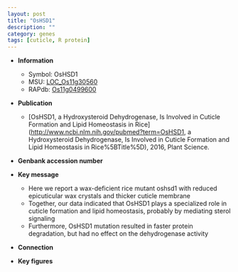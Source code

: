 ```yaml
---
layout: post
title: "OsHSD1"
description: ""
category: genes
tags: [cuticle, R protein]
---
```


* **Information**  
    + Symbol: OsHSD1  
    + MSU: [LOC_Os11g30560](http://rice.plantbiology.msu.edu/cgi-bin/ORF_infopage.cgi?orf=LOC_Os11g30560)  
    + RAPdb: [Os11g0499600](http://rapdb.dna.affrc.go.jp/viewer/gbrowse_details/irgsp1?name=Os11g0499600)  

* **Publication**  
    + [OsHSD1, a Hydroxysteroid Dehydrogenase, Is Involved in Cuticle Formation and Lipid Homeostasis in Rice](http://www.ncbi.nlm.nih.gov/pubmed?term=OsHSD1, a Hydroxysteroid Dehydrogenase, Is Involved in Cuticle Formation and Lipid Homeostasis in Rice%5BTitle%5D), 2016, Plant Science.

* **Genbank accession number**  

* **Key message**  
    + Here we report a wax-deficient rice mutant oshsd1 with reduced epicuticular wax crystals and thicker cuticle membrane
    + Together, our data indicated that OsHSD1 plays a specialized role in cuticle formation and lipid homeostasis, probably by mediating sterol signaling
    + Furthermore, OsHSD1 mutation resulted in faster protein degradation, but had no effect on the dehydrogenase activity

* **Connection**  

* **Key figures**  



